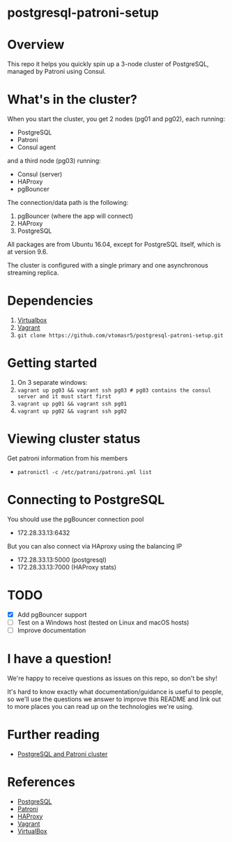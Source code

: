 postgresql-patroni-setup
========================

# Overview

This repo it helps you quickly spin up a 3-node cluster of PostgreSQL, managed by Patroni using Consul.

# What's in the cluster?

When you start the cluster, you get 2 nodes (pg01 and pg02), each running:

  - PostgreSQL
  - Patroni
  - Consul agent

and a third node (pg03) running:

  - Consul (server)
  - HAProxy
  - pgBouncer

The connection/data path is the following:

1. pgBouncer (where the app will connect)
2. HAProxy
3. PostgreSQL

All packages are from Ubuntu 16.04, except for PostgreSQL itself, which is at version 9.6.

The cluster is configured with a single primary and one asynchronous streaming replica.

# Dependencies
1. [Virtualbox](https://www.virtualbox.org/wiki/Downloads)
2. [Vagrant](http://www.vagrantup.com/downloads.html)
3. `git clone https://github.com/vtomasr5/postgresql-patroni-setup.git`

# Getting started

1.  On 3 separate windows:
2.  `vagrant up pg03 && vagrant ssh pg03 # pg03 contains the consul server and it must start first` 
3.  `vagrant up pg01 && vagrant ssh pg01`
4.  `vagrant up pg02 && vagrant ssh pg02`

# Viewing cluster status

Get patroni information from his members
  - `patronictl -c /etc/patroni/patroni.yml list`

# Connecting to PostgreSQL

You should use the pgBouncer connection pool
  - 172.28.33.13:6432

But you can also connect via HAproxy using the balancing IP
  - 172.28.33.13:5000 (postgresql)
  - 172.28.33.13:7000 (HAProxy stats)

# TODO

- [X] Add pgBouncer support
- [ ] Test on a Windows host (tested on Linux and macOS hosts)
- [ ] Improve documentation

# I have a question!

We're happy to receive questions as issues on this repo, so don't be shy!

It's hard to know exactly what documentation/guidance is useful to people, so we'll use the questions we answer to improve this README and link out to more places you can read up on the technologies we're using.

# Further reading

* [PostgreSQL and Patroni cluster](https://www.linode.com/docs/databases/postgresql/create-a-highly-available-postgresql-cluster-using-patroni-and-haproxy/#before-you-begin)

# References
* [PostgreSQL](https://www.postgresql.org)
* [Patroni](https://patroni.readthedocs.io/en/latest/)
* [HAProxy](https://www.haproxy.org/)
* [Vagrant](http://vagrantup.com)
* [VirtualBox](http://www.virtualbox.org)
